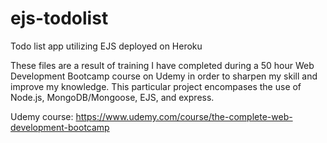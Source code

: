 # ejs-todolist
Todo list app utilizing EJS deployed on Heroku

These files are a result of training I have completed during a 50 hour Web Development Bootcamp course on Udemy in order to sharpen my skill and improve my knowledge. This particular project encompases the use of Node.js, MongoDB/Mongoose, EJS, and express. 

Udemy course: https://www.udemy.com/course/the-complete-web-development-bootcamp
